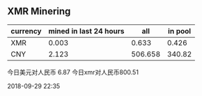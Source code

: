 ## XMR Minering

|currency|mined in last 24 hours|all|in pool|
|---|---|---|---|
|XMR|0.003|0.633|0.426|
|CNY|2.123|506.658|340.82|

今日美元对人民币 6.87	今日xmr对人民币800.51


2018-09-29 22:35
